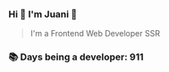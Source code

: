 ### Hi 👋 I&#39;m Juani 🦁

> I&#39;m a Frontend Web Developer SSR

### 📚 Days being a developer: 911
